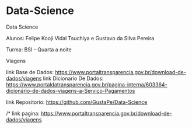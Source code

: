 # Data-Science

Data Science

Alunos: Felipe Kooji Vidal Tsuchiya e Gustavo da Silva Pereira

Turma: BSI - Quarta a noite

Viagens

link Base de Dados: https://www.portaltransparencia.gov.br/download-de-dados/viagens
link Dicionario De Dados: https://www.portaldatransparencia.gov.br/pagina-interna/603364-dicionário-de-dados-viagens-a-Serviço-Pagamentos

link Repositorio: https://github.com/GustaPe/Data-Science

/* link pagina: https://www.portaltransparencia.gov.br/download-de-dados/viagens
